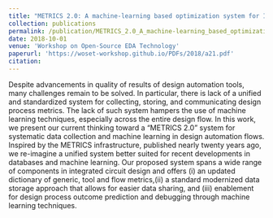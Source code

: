 ```yaml
---
title: "METRICS 2.0: A machine-learning based optimization system for IC design"
collection: publications
permalink: /publication/METRICS_2.0_A_machine-learning_based_optimization_system_for_IC_design
date: 2018-10-01
venue: 'Workshop on Open-Source EDA Technology'
paperurl: 'https://woset-workshop.github.io/PDFs/2018/a21.pdf'
citation: 
---
```


Despite advancements in quality of results of design automation tools, many challenges remain to be solved. 
In particular, there is lack of a unified and standardized system for collecting, storing, and communicating design process metrics. 
The lack of such system hampers the use of machine learning techniques, especially across the entire design flow. 
In this work, we present our current thinking toward a “METRICS 2.0” system for systematic data collection and machine learning in design automation flows. 
Inspired by the METRICS infrastructure, published nearly twenty years ago, we re-imagine a unified system better suited for recent developments 
in databases and machine learning. Our proposed system spans a wide range of components in integrated circuit design and offers 
(i) an updated dictionary of generic, tool and flow metrics,(ii) a standard modernized data storage approach that allows for easier data sharing, 
and (iii) enablement for design process outcome prediction and debugging through machine learning techniques.